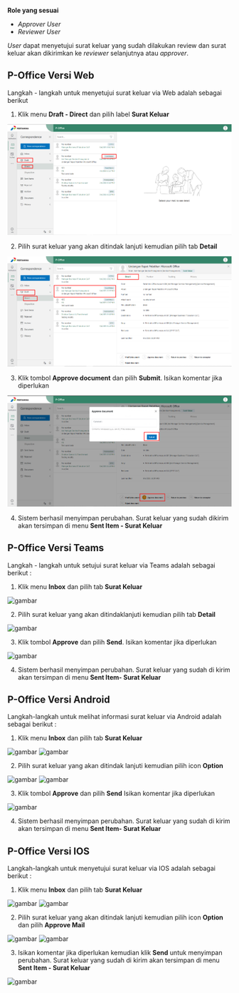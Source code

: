 **Role yang sesuai**

- *Approver User*
- *Reviewer User*

*User* dapat menyetujui surat keluar yang sudah dilakukan review dan surat keluar akan dikirimkan ke *reviewer* selanjutnya atau *approver*. 

## **P-Office Versi Web**

Langkah - langkah untuk menyetujui surat keluar via Web adalah sebagai berikut

1. Klik menu **Draft - Direct** dan pilih label **Surat Keluar**

![gambar](SuratKeluar/SK_Web/02SK35.png)

2. Pilih surat keluar yang akan ditindak lanjuti kemudian pilih tab **Detail**

![gambar](SuratKeluar/SK_Web/02SK36.png)

3. Klik tombol **Approve document** dan pilih **Submit**. Isikan komentar jika diperlukan

![gambar](SuratKeluar/SK_Web/02SK37.png)

4. Sistem berhasil menyimpan perubahan. Surat keluar yang sudah dikirim akan tersimpan di menu **Sent Item - Surat Keluar**

## **P-Office Versi Teams**

Langkah - langkah untuk setujui surat keluar via Teams adalah sebagai berikut :

1. Klik menu **Inbox** dan pilih tab **Surat Keluar**
 
![gambar](SuratKeluar/SK_Teams/SK37.png)

2. Pilih surat keluar yang akan ditindaklanjuti kemudian pilih tab **Detail**
 
![gambar](SuratKeluar/SK_Teams/SK38.png)

3. Klik tombol **Approve** dan pilih **Send**. Isikan komentar jika diperlukan
 
![gambar](SuratKeluar/SK_Teams/SK39.png)

4. Sistem berhasil menyimpan perubahan. Surat keluar yang sudah di kirim akan tersimpan di menu **Sent Item- Surat Keluar**

## **P-Office Versi Android**

Langkah-langkah untuk melihat informasi surat keluar via Android adalah sebagai berikut :

1. Klik menu **Inbox** dan pilih tab **Surat Keluar**

![gambar](SuratKeluar/SK_Android/SetujuSK/A01.jpg) ![gambar](SuratKeluar/SK_Android/SetujuSK/A02.jpg)

2. Pilih surat keluar yang akan ditindak lanjuti kemudian pilih icon **Option**

![gambar](SuratKeluar/SK_Android/SetujuSK/A03.jpg) ![gambar](SuratKeluar/SK_Android/SetujuSK/A04.jpg)

3. Klik tombol **Approve** dan pilih **Send** Isikan komentar jika diperlukan

![gambar](SuratKeluar/SK_Android/SetujuSK/A05.jpg)

4. Sistem berhasil menyimpan perubahan. Surat keluar yang sudah di kirim akan tersimpan di menu **Sent Item- Surat Keluar**

## **P-Office Versi IOS**

Langkah-langkah untuk menyetujui surat keluar via IOS adalah sebagai berikut :

1.	Klik menu **Inbox** dan pilih tab **Surat Keluar**

![gambar](SuratKeluar/SK_IOS/SK-69.png) ![gambar](SuratKeluar/SK_IOS/SK-70.png)

2.	Pilih surat keluar yang akan ditindak lanjuti kemudian pilih icon **Option** dan pilih **Approve Mail**

![gambar](SuratKeluar/SK_IOS/SK-71.png) ![gambar](SuratKeluar/SK_IOS/SK-36.png)

3.	Isikan komentar jika diperlukan kemudian klik **Send** untuk menyimpan perubahan. Surat keluar yang sudah di kirim akan tersimpan di menu **Sent Item - Surat Keluar**

![gambar](SuratKeluar/SK_IOS/SK-37.png)